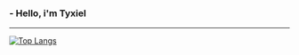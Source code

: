 ### - Hello, i'm Tyxiel
<hr>

[![Top Langs](https://github-readme-stats.vercel.app/api/top-langs/?username=Tyxiel&theme=omni&layout=donut-vertical)](https://github.com/anuraghazra/github-readme-stats)

